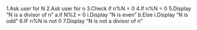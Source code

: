 1.Ask user for N
2.Ask user for n
3.Check if n%N = 0
4.If n%N = 0
5.Display “N is a divisor of n”
	a.if N%2 = 0
		i.Display “N is even”
	b.Else
		i.Display “N is odd”
6.IF n%N is not 0
7.Display  “N is not a divisor of n”
